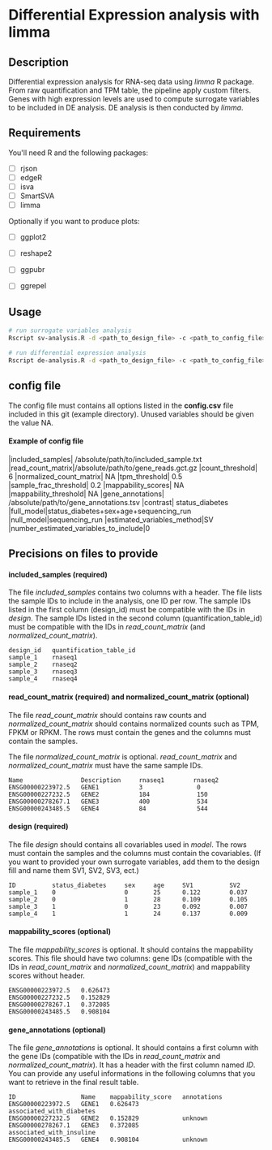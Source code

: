# Differential Expression analysis with limma


## Description
Differential expression analysis for RNA-seq data using *limma* R package. From raw quantification and TPM table, the pipeline apply custom filters. Genes with high expression levels are used to compute surrogate variables to be included in DE analysis. DE analysis is then conducted by *limma*. 


## Requirements
You'll need R and the following packages:
- [ ] rjson
- [ ] edgeR
- [ ] isva
- [ ] SmartSVA
- [ ] limma

Optionally if you want to produce plots:
- [ ] ggplot2
- [ ] reshape2
- [ ] ggpubr
- [ ] ggrepel


## Usage
```bash
# run surrogate variables analysis 
Rscript sv-analysis.R -d <path_to_design_file> -c <path_to_config_file> -o <output_directory>

# run differential expression analysis 
Rscript de-analysis.R -d <path_to_design_file> -c <path_to_config_file> -o <output_directory>

```



## config file

The config file must contains all options listed in the **config.csv** file included in this git (example directory). Unused variables should be given the value NA.   

#### Example of config file

 |included_samples|	/absolute/path/to/included_sample.txt
 |read_count_matrix|/absolute/path/to/gene_reads.gct.gz
 |count_threshold|	6
 |normalized_count_matrix|	NA
 |tpm_threshold|	0.5
 |sample_frac_threshold|	0.2
 |mappability_scores|	NA
 |mappability_threshold|	NA
 |gene_annotations|	/absolute/path/to/gene_annotations.tsv
 |contrast|	status_diabetes
 |full_model|status_diabetes+sex+age+sequencing_run
 |null_model|sequencing_run
 |estimated_variables_method|SV
 |number_estimated_variables_to_include|0

## Precisions on files to provide

#### included_samples (required)

The file *included_samples* contains two columns with a header. The file lists the sample IDs to include in the analysis, one ID per row. The sample IDs listed in the first column (design_id) must be compatible with the IDs in *design*. The sample IDs listed in the second column (quantification_table_id) must be compatible with the IDs in *read_count_matrix* (and *normalized_count_matrix*).

```
design_id   quantification_table_id
sample_1	rnaseq1
sample_2	rnaseq2
sample_3	rnaseq3
sample_4	rnaseq4
```

#### read_count_matrix (required) and normalized_count_matrix (optional)

The file *read_count_matrix* should contains raw counts and *normalized_count_matrix* should contains normalized counts such as TPM, FPKM or RPKM. 
The rows must contain the genes and the columns must contain the samples.

The file *normalized_count_matrix* is optional. *read_count_matrix* and *normalized_count_matrix* must have the same sample IDs.

```
Name                Description     rnaseq1        rnaseq2
ENSG00000223972.5   GENE1           3               0
ENSG00000227232.5   GENE2           184             150
ENSG00000278267.1   GENE3           400             534
ENSG00000243485.5   GENE4           84              544

```

#### design (required)

The file *design* should contains all covariables used in *model*. The rows must contain the samples and the columns must contain the covariables.
(If you want to provided your own surrogate variables, add them to the design fill and name them SV1, SV2, SV3, ect.)

```
ID          status_diabetes     sex     age     SV1          SV2
sample_1    0                   0       25      0.122        0.037      
sample_2    0                   1       28      0.109        0.105  
sample_3    1                   0       23      0.092        0.007  
sample_4    1                   1       24      0.137        0.009  

```

#### mappability_scores (optional)

The file *mappability_scores* is optional. 
It should contains the mappability scores. This file should have two columns: gene IDs (compatible with the IDs in *read_count_matrix* and *normalized_count_matrix*) and mappability scores without header.

```
ENSG00000223972.5	0.626473
ENSG00000227232.5	0.152829
ENSG00000278267.1	0.372085
ENSG00000243485.5	0.908104
```

#### gene_annotations (optional)

The file *gene_annotations* is optional. It should contains a first column with the gene IDs (compatible with the IDs in *read_count_matrix* and *normalized_count_matrix*). It has a header with the first column named *ID*. You can provide any useful informations in the following columns that you want to retrieve in the final result table.

```
ID                  Name    mappability_score   annotations
ENSG00000223972.5   GENE1   0.626473            associated_with_diabetes 
ENSG00000227232.5   GENE2   0.152829            unknown  
ENSG00000278267.1   GENE3   0.372085            associated_with_insuline 
ENSG00000243485.5   GENE4   0.908104            unknown     
```
